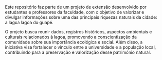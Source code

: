 Este repositório faz parte de um projeto de extensão desenvolvido por estudantes e professores da faculdade, com o objetivo de valorizar e divulgar informações sobre uma das principais riquezas naturais da cidade: a lagoa lagoa do guapé.

O projeto busca reunir dados, registros históricos, aspectos ambientais e culturais relacionados à lagoa, promovendo a conscientização da comunidade sobre sua importância ecológica e social. Além disso, a iniciativa visa fortalecer o vínculo entre a universidade e a população local, contribuindo para a preservação e valorização desse patrimônio natural.
